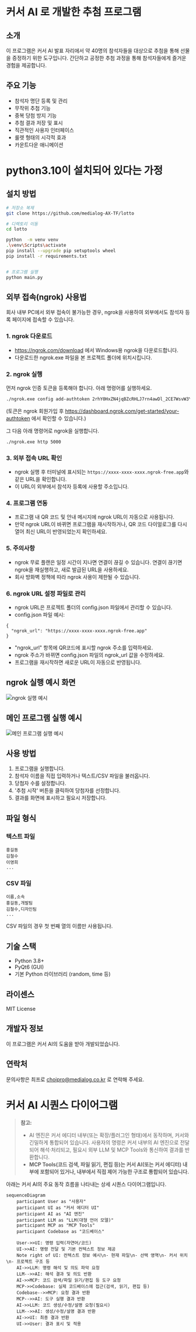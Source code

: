 # 커서 AI 로 개발한  추첨 프로그램

## 소개
이 프로그램은 커서 AI 발표 자리에서 약 40명의 참석자들을 대상으로 추첨을 통해 선물을 증정하기 위한 도구입니다. 간단하고 공정한 추첨 과정을 통해 참석자들에게 즐거운 경험을 제공합니다.

## 주요 기능
- 참석자 명단 등록 및 관리
- 무작위 추첨 기능
- 중복 당첨 방지 기능
- 추첨 결과 저장 및 표시
- 직관적인 사용자 인터페이스
- 룰렛 형태의 시각적 효과
- 카운트다운 애니메이션

# python3.10이 설치되어 있다는 가정

## 설치 방법
```bash
# 저장소 복제
git clone https://github.com/medialog-AX-TF/lotto

# 디렉토리 이동
cd lotto

python  -m venv venv
.\venv\Scripts\activate
pip install --upgrade pip setuptools wheel
pip install -r requirements.txt


# 프로그램 실행
python main.py
```

## 외부 접속(ngrok) 사용법
회사 내부 PC에서 외부 접속이 불가능한 경우, ngrok을 사용하여 외부에서도 참석자 등록 페이지에 접속할 수 있습니다.

### 1. ngrok 다운로드
- https://ngrok.com/download 에서 Windows용 ngrok을 다운로드합니다.
- 다운로드한 ngrok.exe 파일을 본 프로젝트 폴더에 위치시킵니다.

### 2. ngrok 실행
먼저 ngrok 인증 토큰을 등록해야 합니다. 아래 명령어를 실행하세요.
```bash
./ngrok.exe config add-authtoken 2rhY0HxZN4jqBZcRHLJ7rn4awDl_2CE7WsvW3YqK1BLgVZkPk
```
(토큰은 ngrok 회원가입 후 https://dashboard.ngrok.com/get-started/your-authtoken 에서 확인할 수 있습니다.)

그 다음 아래 명령어로 ngrok을 실행합니다.
```bash
./ngrok.exe http 5000
```

### 3. 외부 접속 URL 확인
- ngrok 실행 후 터미널에 표시되는 `https://xxxx-xxxx-xxxx.ngrok-free.app`와 같은 URL을 확인합니다.
- 이 URL이 외부에서 참석자 등록에 사용할 주소입니다.

### 4. 프로그램 연동
- 프로그램 내 QR 코드 및 안내 메시지에 ngrok URL이 자동으로 사용됩니다.
- 만약 ngrok URL이 바뀌면 프로그램을 재시작하거나, QR 코드 다이얼로그를 다시 열어 최신 URL이 반영되었는지 확인하세요.

### 5. 주의사항
- ngrok 무료 플랜은 일정 시간이 지나면 연결이 끊길 수 있습니다. 연결이 끊기면 ngrok을 재실행하고, 새로 발급된 URL을 사용하세요.
- 회사 방화벽 정책에 따라 ngrok 사용이 제한될 수 있습니다.

### 6. ngrok URL 설정 파일로 관리
- ngrok URL은 프로젝트 폴더의 config.json 파일에서 관리할 수 있습니다.
- config.json 파일 예시:
```
{
  "ngrok_url": "https://xxxx-xxxx-xxxx.ngrok-free.app"
}
```
- "ngrok_url" 항목에 QR코드에 표시할 ngrok 주소를 입력하세요.
- ngrok 주소가 바뀌면 config.json 파일의 ngrok_url 값을 수정하세요.
- 프로그램을 재시작하면 새로운 URL이 자동으로 반영됩니다.

## ngrok 실행 예시 화면

![ngrok 실행 예시](images/ngrok_example.png)

## 메인 프로그램 실행 예시

![메인 프로그램 실행 예시](images/main.png)

## 사용 방법
1. 프로그램을 실행합니다.
2. 참석자 이름을 직접 입력하거나 텍스트/CSV 파일을 불러옵니다.
3. 당첨자 수를 설정합니다.
4. '추첨 시작' 버튼을 클릭하여 당첨자를 선정합니다.
5. 결과를 화면에 표시하고 필요시 저장합니다.

## 파일 형식
### 텍스트 파일
```
홍길동
김철수
이영희
...
```

### CSV 파일
```
이름,소속
홍길동,개발팀
김철수,디자인팀
...
```
CSV 파일의 경우 첫 번째 열의 이름만 사용됩니다.

## 기술 스택
- Python 3.8+
- PyQt6 (GUI)
- 기본 Python 라이브러리 (random, time 등)

## 라이센스
MIT License

## 개발자 정보
이 프로그램은 커서 AI의 도움을 받아 개발되었습니다.

## 연락처
문의사항은   최프로 choipro@medialog.co.kr  로 연락해 주세요. 


# 커서 AI 시퀀스 다이어그램

> **참고:**
> - AI 엔진은 커서 에디터 내부(또는 확장/플러그인 형태)에서 동작하며, 커서와 긴밀하게 통합되어 있습니다. 사용자의 명령은 커서 내부의 AI 엔진으로 전달되어 해석·처리되고, 필요시 외부 LLM 및 MCP Tools와 통신하여 결과를 반환합니다.
> - **MCP Tools(코드 검색, 파일 읽기, 편집 등)는 커서 AI(또는 커서 에디터) 내부에 포함되어 있거나, 내부에서 직접 제어 가능한 구조로 통합되어 있습니다.**

아래는 커서 AI의 주요 동작 흐름을 나타내는 상세 시퀀스 다이어그램입니다.

```mermaid
sequenceDiagram
    participant User as "사용자"
    participant UI as "커서 에디터 UI"
    participant AI as "AI 엔진"
    participant LLM as "LLM(대형 언어 모델)"
    participant MCP as "MCP Tools"
    participant Codebase as "코드베이스"

    User->>UI: 명령 입력(자연어/코드)
    UI->>AI: 명령 전달 및 기본 컨텍스트 정보 제공
    Note right of UI: 컨텍스트 정보 예시\n- 현재 파일\n- 선택 영역\n- 커서 위치\n- 프로젝트 구조 등
    AI->>LLM: 명령 해석 및 의도 파악 요청
    LLM-->>AI: 해석 결과 및 의도 반환
    AI->>MCP: 코드 검색/파일 읽기/편집 등 도구 요청
    MCP->>Codebase: 실제 코드베이스에 접근(검색, 읽기, 편집 등)
    Codebase-->>MCP: 요청 결과 반환
    MCP-->>AI: 도구 실행 결과 반환
    AI->>LLM: 코드 생성/수정/설명 요청(필요시)
    LLM-->>AI: 생성/수정/설명 결과 반환
    AI->>UI: 최종 결과 반환
    UI->>User: 결과 표시 및 적용
``` 

